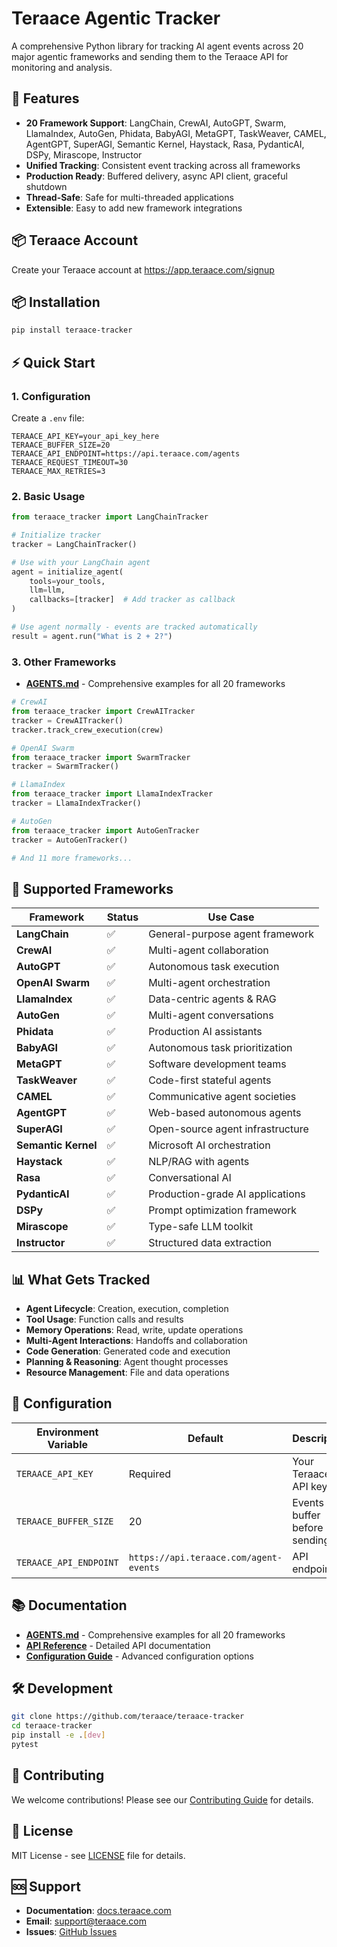# Teraace Agentic Tracker

A comprehensive Python library for tracking AI agent events across 20 major agentic frameworks and sending them to the Teraace API for monitoring and analysis.

## 🚀 Features

- **20 Framework Support**: LangChain, CrewAI, AutoGPT, Swarm, LlamaIndex, AutoGen, Phidata, BabyAGI, MetaGPT, TaskWeaver, CAMEL, AgentGPT, SuperAGI, Semantic Kernel, Haystack, Rasa, PydanticAI, DSPy, Mirascope, Instructor
- **Unified Tracking**: Consistent event tracking across all frameworks
- **Production Ready**: Buffered delivery, async API client, graceful shutdown
- **Thread-Safe**: Safe for multi-threaded applications
- **Extensible**: Easy to add new framework integrations

## 📦 Teraace Account

Create your Teraace account at https://app.teraace.com/signup


## 📦 Installation

```bash
pip install teraace-tracker
```

## ⚡ Quick Start

### 1. Configuration

Create a `.env` file:

```env
TERAACE_API_KEY=your_api_key_here
TERAACE_BUFFER_SIZE=20
TERAACE_API_ENDPOINT=https://api.teraace.com/agents
TERAACE_REQUEST_TIMEOUT=30
TERAACE_MAX_RETRIES=3

```

### 2. Basic Usage

```python
from teraace_tracker import LangChainTracker

# Initialize tracker
tracker = LangChainTracker()

# Use with your LangChain agent
agent = initialize_agent(
    tools=your_tools,
    llm=llm,
    callbacks=[tracker]  # Add tracker as callback
)

# Use agent normally - events are tracked automatically
result = agent.run("What is 2 + 2?")
```

### 3. Other Frameworks
- **[AGENTS.md](AGENTS.md)** - Comprehensive examples for all 20 frameworks

```python
# CrewAI
from teraace_tracker import CrewAITracker
tracker = CrewAITracker()
tracker.track_crew_execution(crew)

# OpenAI Swarm
from teraace_tracker import SwarmTracker
tracker = SwarmTracker()

# LlamaIndex
from teraace_tracker import LlamaIndexTracker
tracker = LlamaIndexTracker()

# AutoGen
from teraace_tracker import AutoGenTracker
tracker = AutoGenTracker()

# And 11 more frameworks...
```

## 🎯 Supported Frameworks

| Framework | Status | Use Case |
|-----------|--------|----------|
| **LangChain** | ✅ | General-purpose agent framework |
| **CrewAI** | ✅ | Multi-agent collaboration |
| **AutoGPT** | ✅ | Autonomous task execution |
| **OpenAI Swarm** | ✅ | Multi-agent orchestration |
| **LlamaIndex** | ✅ | Data-centric agents & RAG |
| **AutoGen** | ✅ | Multi-agent conversations |
| **Phidata** | ✅ | Production AI assistants |
| **BabyAGI** | ✅ | Autonomous task prioritization |
| **MetaGPT** | ✅ | Software development teams |
| **TaskWeaver** | ✅ | Code-first stateful agents |
| **CAMEL** | ✅ | Communicative agent societies |
| **AgentGPT** | ✅ | Web-based autonomous agents |
| **SuperAGI** | ✅ | Open-source agent infrastructure |
| **Semantic Kernel** | ✅ | Microsoft AI orchestration |
| **Haystack** | ✅ | NLP/RAG with agents |
| **Rasa** | ✅ | Conversational AI |
| **PydanticAI** | ✅ | Production-grade AI applications |
| **DSPy** | ✅ | Prompt optimization framework |
| **Mirascope** | ✅ | Type-safe LLM toolkit |
| **Instructor** | ✅ | Structured data extraction |

## 📊 What Gets Tracked

- **Agent Lifecycle**: Creation, execution, completion
- **Tool Usage**: Function calls and results
- **Memory Operations**: Read, write, update operations
- **Multi-Agent Interactions**: Handoffs and collaboration
- **Code Generation**: Generated code and execution
- **Planning & Reasoning**: Agent thought processes
- **Resource Management**: File and data operations

## 🔧 Configuration

| Environment Variable | Default | Description |
|---------------------|---------|-------------|
| `TERAACE_API_KEY` | Required | Your Teraace API key |
| `TERAACE_BUFFER_SIZE` | 20 | Events to buffer before sending |
| `TERAACE_API_ENDPOINT` | `https://api.teraace.com/agent-events` | API endpoint |

## 📚 Documentation

- **[AGENTS.md](AGENTS.md)** - Comprehensive examples for all 20 frameworks
- **[API Reference](docs/api.md)** - Detailed API documentation
- **[Configuration Guide](docs/config.md)** - Advanced configuration options

## 🛠️ Development

```bash
git clone https://github.com/teraace/teraace-tracker
cd teraace-tracker
pip install -e .[dev]
pytest
```

## 🤝 Contributing

We welcome contributions! Please see our [Contributing Guide](CONTRIBUTING.md) for details.

## 📄 License

MIT License - see [LICENSE](LICENSE) file for details.

## 🆘 Support

- **Documentation**: [docs.teraace.com](https://docs.teraace.com)
- **Email**: support@teraace.com
- **Issues**: [GitHub Issues](https://github.com/teraace/teraace-tracker/issues)